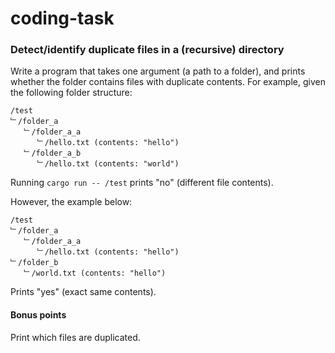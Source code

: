 # coding-task

### Detect/identify duplicate files in a (recursive) directory

Write a program that takes one argument (a path to a folder), and prints
whether the folder contains files with duplicate contents. For example,
given the following folder structure:

```
/test
﹂/folder_a
   ﹂/folder_a_a
      ﹂/hello.txt (contents: "hello")
   ﹂/folder_a_b
      ﹂/hello.txt (contents: "world")
```

Running `cargo run -- /test` prints "no" (different file contents).

However, the example below:

```
/test
﹂/folder_a
   ﹂/folder_a_a
      ﹂/hello.txt (contents: "hello")
﹂/folder_b
   ﹂/world.txt (contents: "hello")
```

Prints "yes" (exact same contents).

#### Bonus points

Print which files are duplicated.

